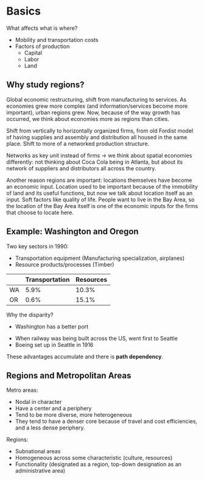 # Basics

What affects what is where?
* Mobility and transportation costs
* Factors of production
    * Capital
    * Labor
    * Land

## Why study regions?

Global economic restructuring, shift from manufacturing to services. As economies grew more complex (and information/services become more important), urban regions grew. Now, because of the way growth has occurred, we think about economies more as regions than cities.

Shift from vertically to horizontally organized firms, from old Fordist model of having supplies and assembly and distribution all housed in the same place. Shift to more of a networked production structure.

Networks as key unit instead of firms -> we think about spatial economies differently: not thinking about Coca Cola being in Atlanta, but about its network of suppliers and distributors all across the country.

Another reason regions are important: locations themselves have become an economic input. Location used to be important because of the immobility of land and its useful functions, but now we talk about location itself as an input. Soft factors like quality of life. People want to live in the Bay Area, so the location of the Bay Area itself is one of the economic inputs for the firms that choose to locate here.

## Example: Washington and Oregon

Two key sectors in 1990:
* Transportation equipment (Manufacturing specialization, airplanes)
* Resource products/processes (Timber)

|   | Transportation | Resources |
| -- | -- | -- |
| WA | 5.9% | 10.3% |
| OR | 0.6% | 15.1% |

Why the disparity?
* Washington has a better port
- When railway was being built across the US, went first to Seattle
- Boeing set up in Seattle in 1916

These advantages accumulate and there is **path dependency**.

## Regions and Metropolitan Areas

Metro areas:
* Nodal in character
* Have a center and a periphery
* Tend to be more diverse, more heterogeneous
* They tend to have a denser core because of travel and cost efficiencies, and a less dense periphery.

Regions:
* Subnational areas
* Homogeneous across some characteristic (culture, resources)
* Functionality (designated as a region, top-down designation as an administrative area)
